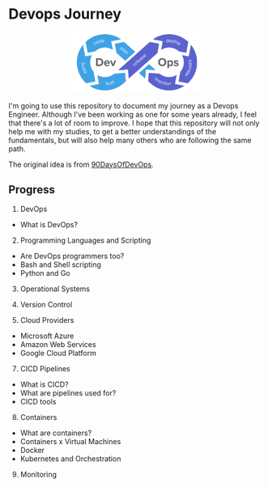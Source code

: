 # Devops Journey

<p align="center">
 <img src="devops-logo.png?raw=true" alt="Devops Journey Logo" width="50%" height="50%" />
</p>

I'm going to use this repository to document my journey as a Devops Engineer.
Although I've been working as one for some years already, I feel that there's a lot of room to improve. I hope that this repository will not only help me with my studies, to get a better understandings of the fundamentals, but will also help many others who are following the same path.

The original idea is from [90DaysOfDevOps](https://github.com/MichaelCade/90DaysOfDevOps). 

## Progress

01) DevOps
- What is DevOps?

02) Programming Languages and Scripting
- Are DevOps programmers too?
- Bash and Shell scripting
- Python and Go

03) Operational Systems

04) Version Control

05) Cloud Providers
- Microsoft Azure
- Amazon Web Services
- Google Cloud Platform

7) CICD Pipelines
- What is CICD?
- What are pipelines used for?
- CICD tools

8) Containers
- What are containers?
- Containers x Virtual Machines
- Docker
- Kubernetes and Orchestration

9) Monitoring
